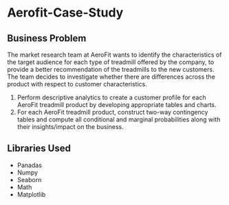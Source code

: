 # Aerofit-Case-Study

## Business Problem
The market research team at AeroFit wants to identify the characteristics of the target audience for each type of treadmill offered by the company, to provide a better recommendation of the treadmills to the new customers. The team decides to investigate whether there are differences across the product with respect to customer characteristics. 
1.	Perform descriptive analytics to create a customer profile for each AeroFit treadmill product by developing appropriate tables and charts.
2.	For each AeroFit treadmill product, construct two-way contingency tables and compute all conditional and marginal probabilities along with their insights/impact on the business.

## Libraries Used

- Panadas
- Numpy
- Seaborn
- Math
- Matplotlib
